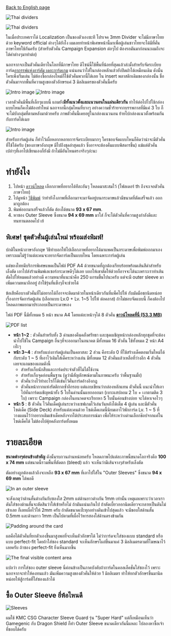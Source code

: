 [Back to English page](./)

![Thai dividers](../../../static/image/documentation/divider/thai1.webp)

![Thai dividers](../../../static/image/documentation/divider/thai2.webp)

ในเมื่อประเทศเราได้ Localization เป็นของตัวเองซะที โปรเจค 3mm Divider จะไม่มีภาษาไทยด้วย keyword official ต่างๆได้ยังไง ผมเลยทำหน้าพิเศษหน้านี้มาเพื่อผู้เล่นชาวไทยจะได้มีที่คั่นภาษาไทยใช้กันครับ (สำหรับตัวคั่น Campaign Expansion ต่อๆไป ต้องรอมันมาก่อนนะผมถึงจะได้คำต่างๆมาทำต่อ)

นอกจากจะเป็นตัวคั่นเดียวในโลกที่มีภาษาไทย ดีไซน์นี้ใช้พื้นที่น้อยที่สุดแล้วล่ะมั้งสำหรับจัดระเบียบการ์ด[อาถรรพ์แห่งอาร์คัม เดอะการ์ดเกม](https://www.towertacticgames.com/blogs/announcement/arkham-horror-lcg) แน่นอนว่าใส่ในกล่องหลักแล้วยังปิดฝาได้เหมือนเดิม ดังนั้นใครเพิ่งเริ่มเล่น ไม่ต้องซื้อกล่องใหม่ก็ใช้ตัวคั่นพวกนี้ได้เลย ใน insert พลาสติกเดิมของกล่องนั้น ชื่อตัวคั่นมาจากพื้นที่ความสูงของตัวอักษรแค่ 3 มิลลิเมตรของตัวคั่นนี้ครับ

![Intro image](../../../static/image/documentation/divider/head1.webp)
![Intro image](../../../static/image/documentation/divider/head2.webp)

เวลาตัวคั่นมีพื้นที่เล็กๆแบบนี้ แถมยัง**มีทั้งแนวตั้งและแนวนอนในแผ่นเดียวกัน** ทำให้ต่อไปไปใช้กล่องแบบไหนก็คงไม่ต้องทำใหม่ นอกจากนี้กลุ่มไหนที่บางๆ อย่างความชั่วร้ายจากบรรพกาลที่มีแค่ 3 ใบ ก็จะไม่บังกลุ่มที่ตามหลังมาด้วยครับ ภาพตัวคั่นนี้เคยอยู่ในกล่องแนวนอน ย้ายไปกล่องแนวตั้งพร้อมกันกับการ์ดได้เฉย

![Intro image](../../../static/image/documentation/divider/head3.webp)

สำหรับการ์ดผู้เล่น ก็ทำไว้เผื่อหลากหลายการจัดระเบียบมากๆ ใครชอบจัดแบบไหนก็คิดว่าน่าจะมีตัวคั่นที่ใช้ได้ครับ (ของภาษาอังกฤษ มีไปถึงชุดล่าสุดแล้ว ซึ่งอาจจะต้องคั่นแบบพิสดารขึ้น) แม้แต่ตัวคั่นเปล่าๆที่เอาไปเขียนเองก็ยังมี ถ้าไม่มีอันไหนตรงจริงๆอ่ะนะ

# ทำยังไง

1. ไปหน้า [ดาวน์โหลด](./download) เลือกภาพที่อยากได้ทีละอันๆ โหลดมาสะสมไว้ (โฟลเดอร์ th ถึงจะเจอตัวคั่นภาษาไทย)
2. ไปดูหน้า [วิธีพิมพ์](./print) ว่าทำยังไงภาพที่เลือกมาจะมาจัดอยู่บนกระดาษแล้วมีขนาดที่ตัดเสร็จแล้ว ออกมาถูกต้อง
3. พิมพ์ออกมาเสร็จแล้วก็ตัด ต้องได้ขนาด **93 x 67 mm**.
4. หาซอง Outer Sleeve ซึ่งขนาด **94 x 69 mm** มาใส่ ก็จะได้ตัวคั่นที่ความสูงกำลังดีและทนทานตลอดไป เย้

## พิเศษ! ชุดตัวคั่นผู้เล่นใหม่ พร้อมส่งพิมพ์!

ปกติในหน้าภาษาอังกฤษ วิธีทำบอกให้ไปเลือกภาพที่อยากได้มาแพคเป็นกระดาษเพื่อพิมพ์ออกมาเอง เพราะผมไม่รู้ว่าแต่ละคนจะอยากจัดการ์ดเป็นแบบไหน โดยเฉพาะการ์ดผู้เล่น

แต่ของไทยมีบริการพิเศษแพคเป็นไฟล์ PDF A4 ด้วยขนาดที่ถูกต้องเรียบร้อยพร้อมเส้นสีดำสำหรับเล็งตัด เอาไปส่งร้านพิมพ์เลเซอร์กระดาษดีๆได้เลย บอกให้เขาตัดให้ด้วยก็อาจจะได้นะเพราะเราทำเส้นตัดไปให้หมดแล้วอย่างดี ความหนาที่แนะนำคือ 250 แกรมขึ้นไปนะครับ แต่จะมี outer sleeve มาเพิ่มความหนาอีกอยู่ ถ้าใช้รุ่นที่แข็งๆก็จะช่วยได้

ข้อเสียคือบางตัวคั่นที่ไม่อยากได้ก็อาจจะติดมาด้วยในหน้าเดียวกันที่แพ็คไปให้ กับมัดมือชกนิดหน่อยเรื่องการจัดการ์ดผู้เล่น (เลือกแบบ Lv.0 + Lv. 1~5 ไปให้ ต่อคลาส) ถ้าไม่ชอบจัดแบบนี้ ก็คงต้องไปโหลดภาพแยกมาประกอบเป็นกระดาษเอง

ไฟล์ PDF นี้มีทั้งหมด 5 หน้า ขนาด A4 โดยแต่ละหน้าจุได้ 8 ตัวคั่น [**ดาวน์โหลดที่นี่ (53.3 MB)**](https://drive.google.com/file/d/1HJ_o4cGdgkdqwET0YsOvHHVd0as5Og8y/view?usp=share_link)
 
![PDF list](../../../static/image/documentation/divider/thai-menu.webp)

- **หน้า 1~2** : ตัวคั่นสำหรับทั้ง 3 ด่านของคืนคลั่งศรัทธา และชุดเผชิญหน้ากล่องหลักทุกชุดที่จะต้องนำไปใช้ใน Campaign อื่นๆที่จะออกมาในอนาคต มีทั้งหมด 16 ตัวคั่น ใช้ทั้งหมด 2 หน้า A4 เป๊ะๆ
- **หน้า 3~4** : สำหรับแบ่งการ์ดผู้เล่นเป็นคลาสละ 2 ส่วน คือระดับ 0 ที่ใช้สร้างเด็คตอนเริ่มใหม่ได้ กับระดับ 1 ~ 5 ที่เอาไว้เติมใส่เด็คระหว่างเล่น มีทั้งหมด 12 ตัวคั่นแล้วเหลือที่ว่างอีก 4 ตัวคั่น เลยจะแถมของแถมดังนี้
  - สำหรับเก็บนักสืบและการ์ดประจำตัวที่ไม่ได้ใช้งาน
  - สำหรับเก็บจุดอ่อนพื้นฐาน (ดูว่ามีสัญลักษณ์ตามในภาพนะครับ ว่าพื้นฐานมั้ย)
  - ตัวคั่นว่างไว้ทำอะไรก็ได้เช่นไว้คั่นการ์ดอ้างอิงกฎ
  - ตัวคั่นหน้ากากแห่งรัตติกาลซ้ำอีกรอบ แต่แถบเขียนว่ากล่องหลักแทน ตัวคั่นนี้ แนะนำให้เอาไปคั่นการ์ดเผชิญหน้าทั้ง 5 ใบในด่านนั้นแยกออกมา (เบาะแสปลอม 2 ใบ + เงาตามติด 3 ใบ) เพราะ Campaign กล่องในอนาคตจะเรียกหา 5 ใบนั้นค่อนข้างบ่อย จะได้หาเจอไวๆ
- **หน้า 5** : 8 ตัวคั่น ไว้คั่นเด็คผู้เล่นระหว่างเซฟเกมไว้เล่นวันหลังได้เต็ม 4 ผู้เล่น และมีตัวคั่นไซด์เด็ค (Side Deck) สำหรับแต่ละคนด้วย ไซด์เด็คเกมนี้นิยมเอาไว้พักการ์ด Lv. 1 ~ 5 ที่วางแผนไว้ว่าอยากเติมเข้าเด็คหลังจากได้ประสบการณ์มา เพื่อให้ระหว่างด่านเลือกช๊อปจากแค่ในไซด์เด็คได้ ไม่ต้องไปคุ้ยคลังการ์ดทั้งหมด

# รายละเอียด

**ขนาดต่างๆค่อนข้างสำคัญ** ดังนั้นรบกวนอ่านหน่อยครับ โหลดภาพไปแต่ละภาพนี้ขนาดโลกจริงคือ **100 x 74 mm** แต่ขนาดนี้รวมพื้นที่ตัดตก (bleed) แล้ว จะเห็นว่ามีเส้นจางๆสำหรับเล็งตัด

ตัดอย่างถูกต้องแล้วถึงจะเหลือ **93 x 67 mm** ที่เอาไปใส่ใน "Outer Sleeves" ซึ่งขนาด **94 x 69 mm** ได้พอดี

![In an outer sleeve](../../../static/image/documentation/divider/how1.webp)

จะสังเกตุว่าด้านสั้นต่างกันกับซองใส 2mm แต่ด้านยาวต่างกัน 1mm เท่านั้น เหตุผลเพราะว่าเวลาเราดันใส่ซองด้านสั้นจะตัดสินว่าใส่เข้าหรือไม่ ถ้ามันแน่นเกินไป ถ้าตัดเบี้ยวออกนิดเดียวจะกลายเป็นดันไม่เข้าเลย ก็เลยเผื่อไว้ให้ 2mm ครับ ถ้าตัดขนาดเป๊ะทุกอย่างดันเข้าไปสุดแล้ว จะมีขอบใสด้านสั้น 0.5mm และด้านยาว 1mm เป็นไปตามที่เผื่อไว้หารสองใส่ด้านตรงข้ามกัน

![Padding around the card](../../../static/image/documentation/divider/in-sleeve.webp)

ผลคือได้ตัวคั่นที่ยกตัวเองขึ้นมาสูงพอที่จะเห็นตัวอักษรได้ ไม่ว่าการ์ดจะใส่ซองแบบ standard หรือแบบ perfect-fit โดยถ้าใส่ซอง standard จะเห็นอักษรโผล่ขึ้นมาแค่ 3 มิลลิเมตรตามที่โฆษณาไว้เลยครับ ถ้าซอง perfect-fit ยิ่งเห็นมากขึ้น

![The final visible content area](../../../static/image/documentation/divider/sleeve-height.webp)

แปลว่า การใส่ซอง outer sleeve นี่ค่อนข้างเป็นภาคบังคับถ้าการ์ดในคอลเล็คชั่นใส่ซองไว้ เพราะนอกจากจะทำให้คงทนแล้ว มันเพิ่มความสูงของตัวคั่นให้ด้วย 1 มิลลิเมตร ทำให้ยกตัวอักษรขึ้นมานิดหน่อยให้สู้การ์ดที่ใส่ซองแล้วได้

## ซื้อ Outer Sleeve ยี่ห้อไหนดี

![Sleeves](../../../static/image/documentation/divider/sleeves.webp)

ผมใช้ KMC CSG Character Sleeve Guard รุ่น "Super Hard" แต่ก็เหมือนเห็นว่า Gamegenic กับ Dragon Shield ก็ทำ Outer Sleeve ขนาดเดียวกันนี้แหละ ไปลองหาซื้อเจ้าที่ชอบได้ครับ
